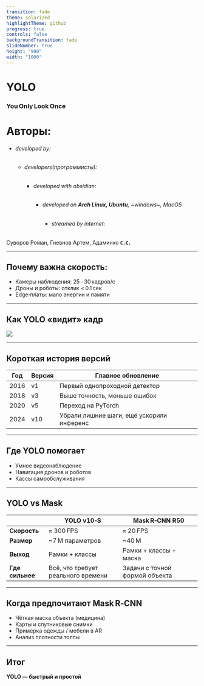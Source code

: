 ```yaml
---
transition: fade
theme: solarized
highlightTheme: github
progress: true
controls: false
backgroundTransition: fade
slideNumber: true
height: "900"
width: "1000"
---
```


# YOLO  
### You Only Look Once
# Авторы:
- ###### developed by:
	- ###### developers(программисты): 
		- ###### developed with obsidian:
			- ###### developed on **Arch Linux, Ubuntu**, ~windows~, MacOS
				- ###### streamed by internet:
Суворов Роман, Гневнов Артем, Адаминко  **`С.С.`**


---

## Почему важна скорость:

- Камеры наблюдения: 25 – 30 кадров/с  
- Дроны и роботы: отклик < 0.1 сек  
- Edge‑платы: мало энергии и памяти  

---

## Как YOLO «видит» кадр

![](../../../imagepresentation.png)

---

## Короткая история версий

| Год | Версия | Главное обновление |
|-----|--------|-------------------|
| 2016 | v1 | Первый однопроходной детектор |
| 2018 | v3 | Выше точность, меньше ошибок |
| 2020 | v5 | Переход на PyTorch |
| 2024 | v10 | Убрали лишние шаги, ещё ускорили инференс |

---

## Где YOLO помогает

- Умное видеонаблюдение  
- Навигация дронов и роботов  
- Кассы самообслуживания  


---

## YOLO vs Mask

|      | YOLO v10‑S | Mask R‑CNN R50 |
|------|-----------|---------------|
| **Скорость** | ≈ 300 FPS | ≈ 20 FPS |
| **Размер** | ~7 М параметров | ~40 М |
| **Выход** | Рамки + классы | Рамки + классы + маска |
| **Где сильнее** | Всё, что требует реального времени | Задачи с точной формой объекта |

---

## Когда предпочитают Mask R‑CNN

- Чёткая маска объекта (медицина)  
- Карты и спутниковые снимки  
- Примерка одежды / мебели в AR  
- Анализ плотности толпы

---

## Итог

**YOLO — быстрый и простой**
